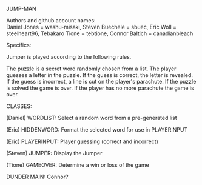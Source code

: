JUMP-MAN

Authors and github account names:  
Daniel Jones = washu-misaki, 
Steven Buechele = sbuec, 
Eric Woll = steelheart96, 
Tebakaro Tione = tebtione, 
Connor Baltich = canadianbleach

Specifics:

Jumper is played according to the following rules.

The puzzle is a secret word randomly chosen from a list.
The player guesses a letter in the puzzle.
If the guess is correct, the letter is revealed.
If the guess is incorrect, a line is cut on the player's parachute.
If the puzzle is solved the game is over.
If the player has no more parachute the game is over.

CLASSES:

(Daniel) WORDLIST:  Select a random word from a pre-generated list

(Eric) HIDDENWORD:  Format the selected word for use in PLAYERINPUT

(Eric) PLAYERINPUT:  Player guessing (correct and incorrect)

(Steven) JUMPER:  Display the Jumper

(Tione) GAMEOVER:  Determine a win or loss of the game


DUNDER MAIN: Connor?
